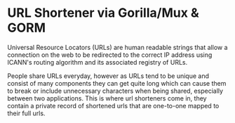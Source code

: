 # URL Shortener via Gorilla/Mux & GORM

Universal Resource Locators (URLs) are human readable strings that allow a connection on the web to be redirected to the correct IP address using ICANN's routing algorithm and its associated registry of URLs.

People share URLs everyday, however as URLs tend to be unique and consist of many components they can get quite long which can cause them to break or include unnecessary characters when being shared, especially between two applications. This is where url shorteners come in, they contain a private record of shortened urls that are one-to-one mapped to their full urls.
